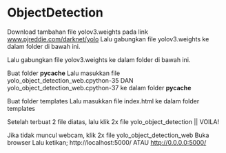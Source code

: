 # ObjectDetection
Download tambahan file yolov3.weights pada link www.pjreddie.com/darknet/yolo 
Lalu gabungkan file yolov3.weights ke dalam folder di bawah ini. 

Lalu gabungkan file yolov3.weights ke dalam folder di bawah ini. 

Buat folder __pycache__ 
Lalu masukkan file yolo_object_detection_web.cpython-35 DAN yolo_object_detection_web.cpython-37 ke dalam folder __pycache__

Buat folder templates
Lalu masukkan file index.html ke dalam folder templates

Setelah terbuat 2 file diatas, lalu klik 2x file yolo_object_detection
|| VOILA! 

Jika tidak muncul webcam, klik 2x file yolo_object_detection_web
Buka browser
Lalu ketikan; http://localhost:5000/
ATAU
http://0.0.0.0:5000/
